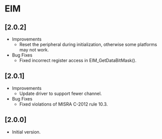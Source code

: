 # EIM

## [2.0.2]

- Improvements
  - Reset the peripheral during initialization, otherwise some platforms may not work.
- Bug Fixes
  - Fixed incorrect register access in EIM_GetDataBitMask().

## [2.0.1]

- Improvements
  - Update driver to support fewer channel.
- Bug Fixes
  - Fixed violations of MISRA C-2012 rule 10.3.

## [2.0.0]

- Initial version.
